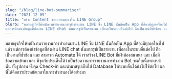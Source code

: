 ```yaml
---
slug: "/blog/line-bot-summariser"
date: "2021-12-05"
title: "สร้าง Content จากบทสนทนาใน LINE Group"
blurb: "หลายธุรกิจให้พนักงานรายงานการทำงานผ่าน LINE ซึ่ง LINE นั้นถือเป็น App ที่ต้องมีทุกเครื่องไปแล้ว
แต่การต้องนำข้อมูลที่ส่งผ่าน LINE chat นั้นมาสรุปเป็นรายงาน เพื่อลงในระบบอื่นต่อไป ถือเป็นงานที่ซ้ำซ้อน และ สามารถ Automate ได้"
---
```

หลายธุรกิจให้พนักงานรายงานการทำงานผ่าน LINE ซึ่ง LINE นั้นถือเป็น App ที่ต้องมีทุกเครื่องไปแล้ว
แต่การต้องนำข้อมูลที่ส่งผ่าน LINE chat นั้นมาสรุปเป็นรายงาน เพื่อลงในระบบอื่นต่อไป ถือเป็นงานที่ซ้ำซ้อน และ สามารถ Automate ได้
เราสร้าง LINE Bot ที่เฝ้าห้องสนทนา และ เมื่อมีข้อความเข้ามา และ มีจุดจับประเด็นได้ว่าเป็นข้อความการรายงานการทำงาน
Bot จะเก็บเนื้อหาเหล่านั้น ทั้งรูปภาพ ทั้งจุด Check-in และนำมาสรุปเก็บใส่ Database ให้ระบบอื่นได้นำไปใช้ต่อไป
ผลที่ได้คือการประหยัดเวลาในการทำงานลงได้อย่างมา